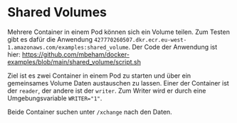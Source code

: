 # Shared Volumes


Mehrere Container in einem Pod können sich ein Volume teilen. Zum Testen gibt es dafür die Anwendung `427770260507.dkr.ecr.eu-west-1.amazonaws.com/examples:shared_volume`.
Der Code der Anwendung ist hier: https://github.com/mbeham/docker-examples/blob/main/shared_volume/script.sh


Ziel ist es zwei Container in einem Pod zu starten und über ein gemeinsames Volume Daten austauschen zu lassen.
Einer der Container ist der `reader`, der andere ist der `writer`. Zum Writer wird er durch eine Umgebungsvariable `WRITER="1"`.

Beide Container suchen unter `/xchange` nach den Daten.

